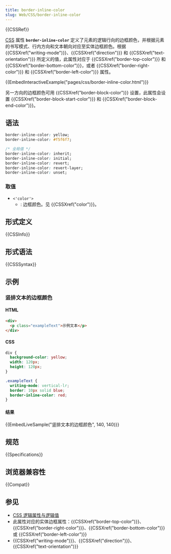 ```yaml
---
title: border-inline-color
slug: Web/CSS/border-inline-color
---
```


{{CSSRef}}

[CSS](/zh-CN/docs/Web/CSS) 属性 **`border-inline-color`** 定义了元素的逻辑行向的边框颜色，并根据元素的书写模式、行内方向和文本朝向对应至实体边框颜色。根据 {{CSSXref("writing-mode")}}、{{CSSXref("direction")}} 和 {{CSSXref("text-orientation")}} 所定义的值，此属性对应于 {{CSSXref("border-top-color")}} 和 {{CSSXref("border-bottom-color")}}，或者 {{CSSXref("border-right-color")}} 和 {{CSSXref("border-left-color")}} 属性。

{{EmbedInteractiveExample("pages/css/border-inline-color.html")}}

另一方向的边框颜色可用 {{CSSXref("border-block-color")}} 设置，此属性会设置 {{CSSXref("border-block-start-color")}} 和 {{CSSXref("border-block-end-color")}}。

## 语法

```css
border-inline-color: yellow;
border-inline-color: #f5f6f7;

/* 全局值 */
border-inline-color: inherit;
border-inline-color: initial;
border-inline-color: revert;
border-inline-color: revert-layer;
border-inline-color: unset;
```

### 取值

- `<'color'>`
  - : 边框颜色。见 {{CSSXref("color")}}。

## 形式定义

{{CSSInfo}}

## 形式语法

{{CSSSyntax}}

## 示例

### 竖排文本的边框颜色

#### HTML

```html
<div>
  <p class="exampleText">示例文本</p>
</div>
```

#### CSS

```css
div {
  background-color: yellow;
  width: 120px;
  height: 120px;
}

.exampleText {
  writing-mode: vertical-lr;
  border: 10px solid blue;
  border-inline-color: red;
}
```

#### 结果

{{EmbedLiveSample("竖排文本的边框颜色", 140, 140)}}

## 规范

{{Specifications}}

## 浏览器兼容性

{{Compat}}

## 参见

- [CSS 逻辑属性与逻辑值](/zh-CN/docs/Web/CSS/CSS_Logical_Properties)
- 此属性对应的实体边框属性：{{CSSXref("border-top-color")}}、{{CSSXref("border-right-color")}}、{{CSSXref("border-bottom-color")}} 或 {{CSSXref("border-left-color")}}
- {{CSSXref("writing-mode")}}、{{CSSXref("direction")}}、{{CSSXref("text-orientation")}}
